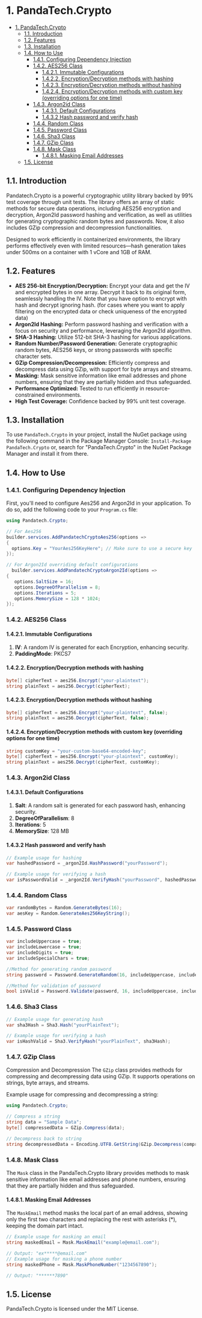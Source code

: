 # 1. PandaTech.Crypto

- [1. PandaTech.Crypto](#1-pandatechcrypto)
    - [1.1. Introduction](#11-introduction)
    - [1.2. Features](#12-features)
    - [1.3. Installation](#13-installation)
    - [1.4. How to Use](#14-how-to-use)
        - [1.4.1. Configuring Dependency Injection](#141-configuring-dependency-injection)
        - [1.4.2. AES256 Class](#142-aes256-class)
            - [1.4.2.1. Immutable Configurations](#1421-immutable-configurations)
            - [1.4.2.2. Encryption/Decryption methods with hashing](#1422-encryptiondecryption-methods-with-hashing)
            - [1.4.2.3. Encryption/Decryption methods without hashing](#1423-encryptiondecryption-methods-without-hashing)
            - [1.4.2.4. Encryption/Decryption methods with custom key (overriding options for one time)](#1424-encryptiondecryption-methods-with-custom-key-overriding-options-for-one-time)
        - [1.4.3. Argon2id Class](#143-argon2id-class)
            - [1.4.3.1. Default Configurations](#1431-default-configurations)
            - [1.4.3.2 Hash password and verify hash](#1432-hash-password-and-verify-hash)
        - [1.4.4. Random Class](#144-random-class)
        - [1.4.5. Password Class](#145-password-class)
        - [1.4.6. Sha3 Class](#146-sha3-class)
        - [1.4.7. GZip Class](#147-gzip-class)
        - [1.4.8. Mask Class](#148-mask-class)
            - [1.4.8.1. Masking Email Addresses](#1481-masking-email-addresses)
    - [1.5. License](#15-license)

## 1.1. Introduction

Pandatech.Crypto is a powerful cryptographic utility library backed by 99% test coverage through unit tests. The library
offers an array of static methods for secure data operations, including AES256 encryption and decryption, Argon2Id
password hashing and verification, as well as utilities for generating cryptographic random bytes and passwords. Now, it
also includes GZip compression and decompression functionalities.

Designed to work efficiently in containerized environments, the library performs effectively even with limited
resources—hash generation takes under 500ms on a container with 1 vCore and 1GB of RAM.

## 1.2. Features

* **AES 256-bit Encryption/Decryption:** Encrypt your data and get the IV and encrypted bytes in one array. Decrypt it
  back to its original form, seamlessly handling the IV. Note that you have option to encrypt with hash and decrypt
  ignoring hash. (for cases where you want to apply filtering on the encrypted data or check uniqueness of the encrypted
  data)
* **Argon2Id Hashing:** Perform password hashing and verification with a focus on security and performance, leveraging
  the Argon2Id algorithm.
* **SHA-3 Hashing:** Utilize 512-bit SHA-3 hashing for various applications.
* **Random Number/Password Generation:** Generate cryptographic random bytes, AES256 keys, or strong passwords with
  specific character sets.
* **GZip Compression/Decompression:** Efficiently compress and decompress data using GZip, with support for byte arrays
  and streams.
* **Masking:** Mask sensitive information like email addresses and phone numbers, ensuring that they are partially
  hidden and thus safeguarded.
* **Performance Optimized:** Tested to run efficiently in resource-constrained environments.
* **High Test Coverage:** Confidence backed by 99% unit test coverage.

## 1.3. Installation

To use `PandaTech.Crypto` in your project, install the NuGet package using the following command in the Package Manager
Console:
`Install-Package PandaTech.Crypto` or, search for "PandaTech.Crypto" in the NuGet Package Manager and install it from
there.

## 1.4. How to Use

### 1.4.1. Configuring Dependency Injection

First, you'll need to configure Aes256 and Argon2Id in your application. To do so, add the following code to
your `Program.cs` file:

```csharp
using Pandatech.Crypto;

// For Aes256
builder.services.AddPandatechCryptoAes256(options =>
{
  options.Key = "YourAes256KeyHere"; // Make sure to use a secure key
});

// For Argon2Id overriding default configurations
  builder.services.AddPandatechCryptoArgon2Id(options =>
{
   options.SaltSize = 16;
   options.DegreeOfParallelism = 8;
   options.Iterations = 5;
   options.MemorySize = 128 * 1024;
});
```

### 1.4.2. AES256 Class

#### 1.4.2.1. Immutable Configurations

1. **IV**: A random IV is generated for each Encryption, enhancing security.
2. **PaddingMode**: PKCS7

#### 1.4.2.2. Encryption/Decryption methods with hashing

```csharp
byte[] cipherText = aes256.Encrypt("your-plaintext");
string plainText = aes256.Decrypt(cipherText);
```

#### 1.4.2.3. Encryption/Decryption methods without hashing

```csharp
byte[] cipherText = aes256.Encrypt("your-plaintext", false);
string plainText = aes256.Decrypt(cipherText, false);
```

#### 1.4.2.4. Encryption/Decryption methods with custom key (overriding options for one time)

```csharp
string customKey = "your-custom-base64-encoded-key";
byte[] cipherText = aes256.Encrypt("your-plaintext", customKey);
string plainText = aes256.Decrypt(cipherText, customKey);
```

### 1.4.3. Argon2id Class

#### 1.4.3.1. Default Configurations

1. **Salt**: A random salt is generated for each password hash, enhancing security.
2. **DegreeOfParallelism**: 8
3. **Iterations**: 5
4. **MemorySize**: 128 MB

#### 1.4.3.2 Hash password and verify hash

```csharp
// Example usage for hashing
var hashedPassword = _argon2Id.HashPassword("yourPassword");

// Example usage for verifying a hash
var isPasswordValid = _argon2Id.VerifyHash("yourPassword", hashedPassword);
```

### 1.4.4. Random Class

```csharp
var randomBytes = Random.GenerateBytes(16);
var aesKey = Random.GenerateAes256KeyString();
```

### 1.4.5. Password Class

```csharp
var includeUppercase = true;
var includeLowercase = true;
var includeDigits = true;
var includeSpecialChars = true;

//Method for generating random password
string password = Password.GenerateRandom(16, includeUppercase, includeLowercase, includeDigits, includeSpecialChars);

//Method for validation of password
bool isValid = Password.Validate(password, 16, includeUppercase, includeLowercase, includeDigits, includeSpecialChars);
```

### 1.4.6. Sha3 Class

```csharp
// Example usage for generating hash
var sha3Hash = Sha3.Hash("yourPlainText");

// Example usage for verifying a hash
var isHashValid = Sha3.VerifyHash("yourPlainText", sha3Hash);
```

### 1.4.7. GZip Class

Compression and Decompression
The `GZip` class provides methods for compressing and decompressing data using GZip. It supports operations on strings,
byte arrays, and streams.

Example usage for compressing and decompressing a string:

```csharp
using Pandatech.Crypto;

// Compress a string
string data = "Sample Data";
byte[] compressedData = GZip.Compress(data);

// Decompress back to string
string decompressedData = Encoding.UTF8.GetString(GZip.Decompress(compressedData));
```

### 1.4.8. Mask Class

The `Mask` class in the PandaTech.Crypto library provides methods to mask sensitive information like email addresses and
phone numbers, ensuring that they are partially hidden and thus safeguarded.

#### 1.4.8.1. Masking Email Addresses

The `MaskEmail` method masks the local part of an email address, showing only the first two characters and replacing the
rest with asterisks (*), keeping the domain part intact.

```csharp
// Example usage for masking an email
string maskedEmail = Mask.MaskEmail("example@email.com");

// Output: "ex*****@email.com"
// Example usage for masking a phone number
string maskedPhone = Mask.MaskPhoneNumber("1234567890");

// Output: "******7890"
```

## 1.5. License

PandaTech.Crypto is licensed under the MIT License.